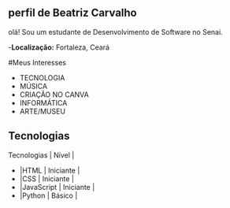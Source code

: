 ## perfil de Beatriz Carvalho 

olá! Sou um estudante de Desenvolvimento de Software no Senai.

-**Localização:** Fortaleza, Ceará

#Meus Interesses
- TECNOLOGIA
- MÚSICA
- CRIAÇÃO NO CANVA
- INFORMÁTICA
- ARTE/MUSEU 

## Tecnologias

Tecnologias | Nível |
- |HTML        | Iniciante |
- |CSS         | Iniciante | 
- |JavaScript  | Iniciante |
- |Python      | Básico    |
